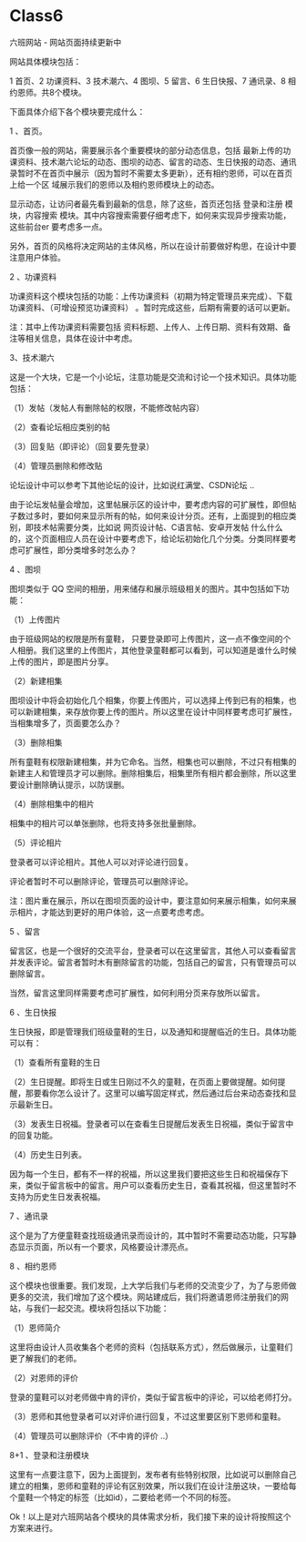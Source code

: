 Class6
======

六班网站 - 网站页面持续更新中 

网站具体模块包括：

1 首页、2 功课资料、3 技术潮六、4 图坝、5 留言、6 生日快报、7 通讯录、8 相约恩师。共8个模块。

下面具体介绍下各个模块要完成什么：

1 、首页。

首页像一般的网站，需要展示各个重要模块的部分动态信息，包括 最新上传的功课资料、技术潮六论坛的动态、图坝的动态、留言的动态、生日快报的动态、通讯录暂时不在首页中展示（因为暂时不需要太多更新），还有相约恩师，可以在首页上给一个区
域展示我们的恩师以及相约恩师模块上的动态。

显示动态，让访问者最先看到最新的信息，除了这些，首页还包括 登录和注册 模块，内容搜索 模块。其中内容搜索需要仔细考虑下，如何来实现异步搜索功能，这些前台er 要考虑多一点。

另外，首页的风格将决定网站的主体风格，所以在设计前要做好构思，在设计中要注意用户体验。


2 、功课资料

功课资料这个模块包括的功能：上传功课资料（初期为特定管理员来完成）、下载功课资料、（可增设预览功课资料） 。暂时完成这些，后期有需要的话可以更新。

注：其中上传功课资料需要包括 资料标题、上传人、上传日期、资料有效期、备注等相关信息，具体在设计中考虑。

3、技术潮六

这是一个大块，它是一个小论坛，注意功能是交流和讨论一个技术知识。具体功能包括：

（1）发帖（发帖人有删除帖的权限，不能修改帖内容）

（2）查看论坛相应类别的帖

（3）回复贴（即评论）（回复要先登录）

（4）管理员删除和修改贴

论坛设计中可以参考下其他论坛的设计，比如说红满堂、CSDN论坛 ..

由于论坛发帖量会增加，这里帖展示区的设计中，要考虑内容的可扩展性，即但帖子数过多时，要如何来显示所有的帖，如何来设计分页。还有，上面提到的相应类别，即技术帖需要分类，比如说 网页设计帖、C语言帖、安卓开发帖 什么什么的，这个页面相应人员在设计中要考虑下，给论坛初始化几个分类。分类同样要考虑可扩展性，即分类增多时怎么办？

4 、图坝

图坝类似于 QQ 空间的相册，用来储存和展示班级相关的图片。其中包括如下功能：

（1）上传图片

由于班级网站的权限是所有童鞋， 只要登录即可上传图片，这一点不像空间的个人相册。我们这里的上传图片，其他登录童鞋都可以看到，可以知道是谁什么时候上传的图片，即是图片分享。

（2）新建相集

图坝设计中将会初始化几个相集，你要上传图片，可以选择上传到已有的相集，也可以新建相集，来存放你要上传的图片。所以这里在设计中同样要考虑可扩展性，当相集增多了，页面要怎么办？

（3）删除相集

所有童鞋有权限新建相集，并为它命名。当然，相集也可以删除，不过只有相集的新建主人和管理员才可以删除。删除相集后，相集里所有相片都会删除，所以这里要设计删除确认提示，以防误删。

（4）删除相集中的相片

相集中的相片可以单张删除，也将支持多张批量删除。

（5）评论相片

登录者可以评论相片。其他人可以对评论进行回复。

评论者暂时不可以删除评论，管理员可以删除评论。

注：图片重在展示，所以在图坝页面的设计中，要注意如何来展示相集，如何来展示相片，才能达到更好的用户体验，这一点要考虑考虑。


5 、留言

留言区，也是一个很好的交流平台，登录者可以在这里留言，其他人可以查看留言并发表评论。留言者暂时木有删除留言的功能，包括自己的留言，只有管理员可以删除留言。

当然，留言这里同样需要考虑可扩展性，如何利用分页来存放所以留言。

6 、生日快报

生日快报，即是管理我们班级童鞋的生日，以及通知和提醒临近的生日。具体功能可以有：

（1）查看所有童鞋的生日

（2）生日提醒。即将生日或生日刚过不久的童鞋，在页面上要做提醒。如何提醒，那要看你怎么设计了。这里可以编写固定样式，然后通过后台来动态查找和显示最新生日。

（3）发表生日祝福。登录者可以在查看生日提醒后发表生日祝福，类似于留言中的回复功能。

（4）历史生日列表。

因为每一个生日，都有不一样的祝福，所以这里我们要把这些生日和祝福保存下来，类似于留言板中的留言。用户可以查看历史生日，查看其祝福，但这里暂时不支持为历史生日发表祝福。

7 、通讯录

这个是为了方便童鞋查找班级通讯录而设计的，其中暂时不需要动态功能，只写静态显示页面，所以有一个要求，风格要设计漂亮点。

8 、相约恩师

这个模块也很重要。我们发现，上大学后我们与老师的交流变少了，为了与恩师做更多的交流，我们增加了这个模块。网站建成后，我们将邀请恩师注册我们的网站，与我们一起交流。模块将包括以下功能：

（1）恩师简介

这里将由设计人员收集各个老师的资料（包括联系方式），然后做展示，让童鞋们更了解我们的老师。

（2）对恩师的评价

登录的童鞋可以对老师做中肯的评价，类似于留言板中的评论，可以给老师打分。

（3）恩师和其他登录者可以对评价进行回复，不过这里要区别下恩师和童鞋。

（4）管理员可以删除评价（不中肯的评价 ..）

8+1 、登录和注册模块

这里有一点要注意下，因为上面提到，发布者有些特别权限，比如说可以删除自己建立的相集，恩师和童鞋的评论有区别效果，所以我们在设计注册这块，一要给每个童鞋一个特定的标签（比如id），二要给老师一个不同的标签。

Ok！以上是对六班网站各个模块的具体需求分析，我们接下来的设计将按照这个方案来进行。


